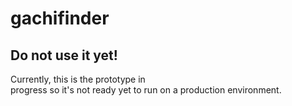 # gachifinder

## Do not use it yet!<br>

Currently, this is the prototype in progress so it's not ready yet to run on a production environment.
